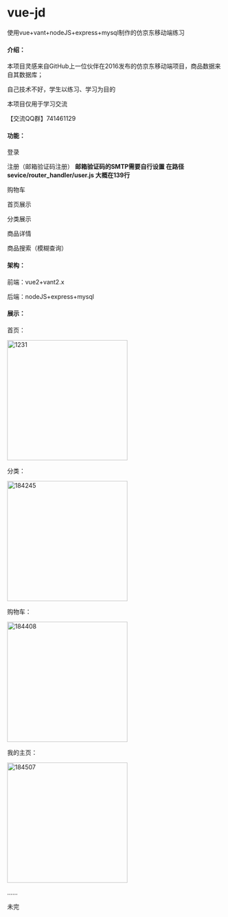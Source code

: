 # vue-jd
使用vue+vant+nodeJS+express+mysql制作的仿京东移动端练习



#### 介绍：

本项目灵感来自GitHub上一位伙伴在2016发布的仿京东移动端项目，商品数据来自其数据库；

自己技术不好，学生以练习、学习为目的

本项目仅用于学习交流

【交流QQ群】741461129

#### 功能：

登录

注册（邮箱验证码注册） **邮箱验证码的SMTP需要自行设置 在路径 sevice/router_handler/user.js 大概在139行**

购物车

首页展示

分类展示

商品详情

商品搜索（模糊查询）

#### 架构：

前端：vue2+vant2.x

后端：nodeJS+express+mysql



#### 展示：

首页：

<img src="https://s2.loli.net/2022/05/12/RIoqUE4vJXs7GnF.png" alt="1231" style="width:280px;" />



分类：

<img src="https://s2.loli.net/2022/05/12/xECRngPjvX8pByo.png" alt="184245" style="width:280px;" />



购物车：

<img src="https://s2.loli.net/2022/05/12/3kKNqT91bIwLXtE.png" alt="184408" style="width:280px;" />



我的主页：



<img src="https://s2.loli.net/2022/05/12/JRywDTEXQb9srKj.png" alt="184507" style="width:280px;" />



......

未完



